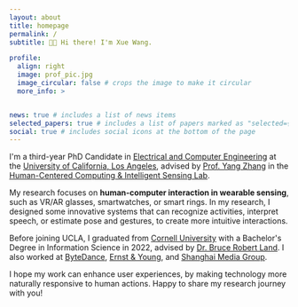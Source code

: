 ```yaml
---
layout: about
title: homepage
permalink: /
subtitle: 👋🏻 Hi there! I'm Xue Wang.

profile:
  align: right
  image: prof_pic.jpg
  image_circular: false # crops the image to make it circular
  more_info: >


news: true # includes a list of news items
selected_papers: true # includes a list of papers marked as "selected={true}"
social: true # includes social icons at the bottom of the page
---
```


I'm a third-year PhD Candidate in [Electrical and Computer Engineering](https://www.ee.ucla.edu/) at the [University of California, Los Angeles](https://www.ee.ucla.edu/), advised by [Prof. Yang Zhang](https://yangzhang.dev/) in the [Human-Centered Computing & Intelligent Sensing Lab](https://hilab.dev/).

My research focuses on **human-computer interaction in wearable sensing**, such as VR/AR glasses, smartwatches, or smart rings. In my research, I designed some innovative systems that can recognize activities, interpret speech, or estimate pose and gestures, to create more intuitive interactions. 

Before joining UCLA, I graduated from [Cornell University](https://www.cornell.edu/) with a Bachelor's Degree in Information Science in 2022, advised by [Dr. Bruce Robert Land](https://www.ece.cornell.edu/faculty-directory/bruce-robert-land). I also worked at [ByteDance](https://www.bytedance.com/en/), [Ernst & Young](https://www.ey.com/en_us), and [Shanghai Media Group](https://www.smg.cn/review/index.html).

I hope my work can enhance user experiences, by making technology more naturally responsive to human actions.
Happy to share my research journey with you!
